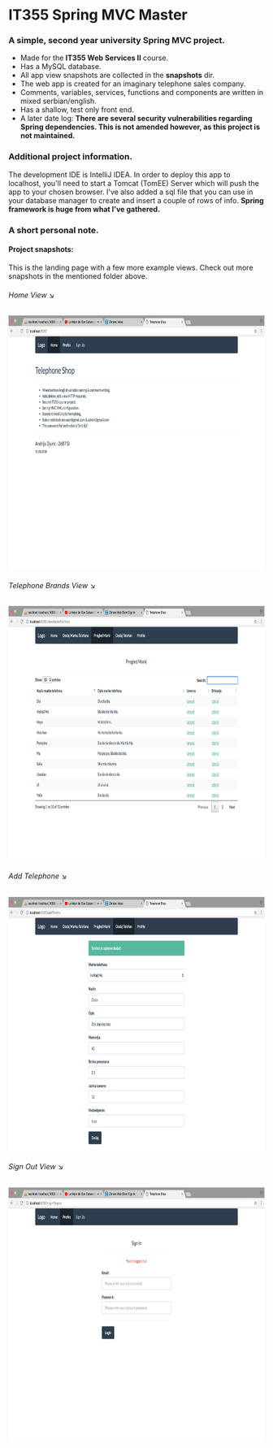 # IT355 Spring MVC Master
<h3>A simple, second year university Spring MVC project.</h3>
<ul>
  <li>Made for the <b>IT355 Web Services II</b> course.</li>
  <li>Has a MySQL database.</li>
  <li>All app view snapshots are collected in the <b>snapshots</b> dir.</li>
  <li>The web app is created for an imaginary telephone sales company.</li>
  <li>Comments, variables, services, functions and components are written in mixed serbian/english.</li>
  <li>Has a shallow, test only front end.</li>
  <li>A later date log: <b>There are several security vulnerabilities regarding Spring dependencies. This is not amended however, as this project is not maintained.</b></li>
</ul>
<h3>Additional project information.</h3>
<p>The development IDE is IntelliJ IDEA. In order to deploy this app to localhost,
you'll need to start a Tomcat (TomEE) Server which will push the app to your
chosen browser. I've also added a sql file that you can use in your database manager to create and 
insert a couple of rows of info. <b>Spring framework is huge from what I've gathered.</b></p>
<h3>A short personal note.</h3>

#### Project snapshots:
<p>This is the landing page with a few more example views. Check out more snapshots in the mentioned folder above.</p>
<h6>Home View &#x2198;</h6>
<img src="snapshots/landing-page.png"  height="500" alt="Landing Page">
<h6>Telephone Brands View &#x2198;</h6>
<img src="snapshots/example-view-1.png" height="500" alt="Example View 1">
<h6>Add Telephone &#x2198;</h6>
<img src="snapshots/example-view-2.png" height="500" alt="Example View 2">
<h6>Sign Out View &#x2198;</h6>
<img src="snapshots/example-view-3.png" height="500" alt="Example View 3">

